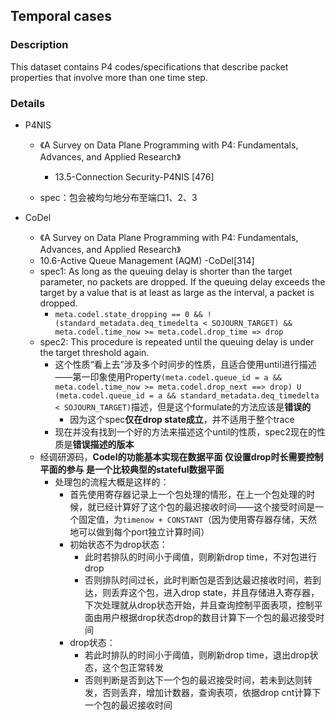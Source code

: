 ## Temporal cases

### Description

This dataset contains P4 codes/specifications that describe packet properties that involve more than one time step.

### Details

- P4NIS
  - 《A Survey on Data Plane Programming with P4: Fundamentals, Advances, and Applied Research》
    - 13.5-Connection Security-P4NIS [476]

  - spec：包会被均匀地分布至端口1、2、3

- CoDel
  - 《A Survey on Data Plane Programming with P4: Fundamentals, Advances, and Applied Research》
  - 10.6-Active Queue Management (AQM) -CoDel[314]
  - spec1:  As long as the queuing delay is shorter than the target parameter, no packets are dropped.  If the queuing delay exceeds the target by a value that is at least as large as the interval, a packet is dropped.
    - `meta.codel.state_dropping == 0 && !(standard_metadata.deq_timedelta < SOJOURN_TARGET) && meta.codel.time_now >= meta.codel.drop_time => drop`
  - spec2: This procedure is repeated until the queuing delay is under the target threshold again.
    - 这个性质“看上去”涉及多个时间步的性质，且适合使用until进行描述——第一印象使用Property`(meta.codel.queue_id = a && meta.codel.time_now >= meta.codel.drop_next ==> drop) U (meta.codel.queue_id = a && standard_metadata.deq_timedelta < SOJOURN_TARGET)`描述，但是这个formulate的方法应该是**错误的**
      - 因为这个spec**仅在drop state成立**，并不适用于整个trace
    - 现在并没有找到一个好的方法来描述这个until的性质，spec2现在的性质是**错误描述的版本**
  - 经调研源码，**Codel的功能基本实现在数据平面 仅设置drop时长需要控制平面的参与 是一个比较典型的stateful数据平面**
    - 处理包的流程大概是这样的：
      - 首先使用寄存器记录上一个包处理的情形，在上一个包处理的时候，就已经计算好了这个包的最迟接收时间——这个接受时间是一个固定值，为`timenow + CONSTANT`（因为使用寄存器存储，天然地可以做到每个port独立计算时间）
      - 初始状态不为drop状态：
        - 此时若排队的时间小于阈值，则刷新drop time，不对包进行drop
        - 否则排队时间过长，此时判断包是否到达最迟接收时间，若到达，则丢弃这个包，进入drop state，并且存储进入寄存器，下次处理就从drop状态开始，并且查询控制平面表项，控制平面由用户根据drop状态drop的数目计算下一个包的最迟接受时间
      - drop状态：
        - 若此时排队的时间小于阈值，则刷新drop time，退出drop状态，这个包正常转发
        - 否则判断是否到达下一个包的最迟接受时间，若未到达则转发，否则丢弃，增加计数器，查询表项，依据drop cnt计算下一个包的最迟接收时间
